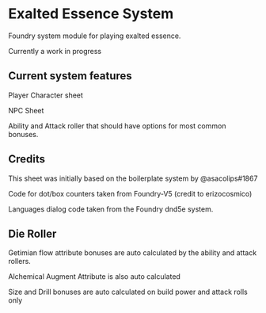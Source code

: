# Exalted Essence System

Foundry system module for playing exalted essence.

Currently a work in progress

## Current system features

Player Character sheet

NPC Sheet

Ability and Attack roller that should have options for most common bonuses.

## Credits

This sheet was initially based on the boilerplate system by @asacolips#1867

Code for dot/box counters taken from Foundry-V5 (credit to erizocosmico)

Languages dialog code taken from the Foundry dnd5e system.

## Die Roller

Getimian flow attribute bonuses are auto calculated by the ability and attack rollers.

Alchemical Augment Attribute is also auto calculated

Size and Drill bonuses are auto calculated on build power and attack rolls only
